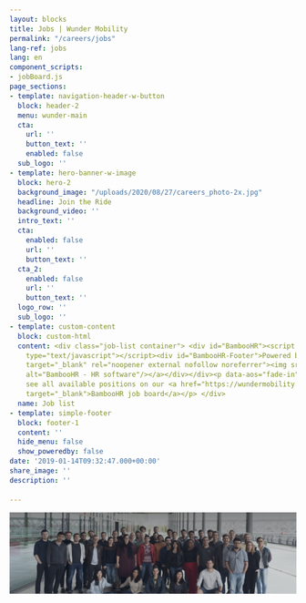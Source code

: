 ```yaml
---
layout: blocks
title: Jobs | Wunder Mobility
permalink: "/careers/jobs"
lang-ref: jobs
lang: en
component_scripts:
- jobBoard.js
page_sections:
- template: navigation-header-w-button
  block: header-2
  menu: wunder-main
  cta:
    url: ''
    button_text: ''
    enabled: false
  sub_logo: ''
- template: hero-banner-w-image
  block: hero-2
  background_image: "/uploads/2020/08/27/careers_photo-2x.jpg"
  headline: Join the Ride
  background_video: ''
  intro_text: ''
  cta:
    enabled: false
    url: ''
    button_text: ''
  cta_2:
    enabled: false
    url: ''
    button_text: ''
  logo_row: ''
  sub_logo: ''
- template: custom-content
  block: custom-html
  content: <div class="job-list container"> <div id="BambooHR"><script src="https://wundermobility.bamboohr.com/js/jobs2.php"
    type="text/javascript"></script><div id="BambooHR-Footer">Powered by<a href="http://www.bamboohr.com"
    target="_blank" rel="noopener external nofollow noreferrer"><img src="https://resources.bamboohr.com/images/footer-logo.png"
    alt="BambooHR - HR software"/></a></div></div><p data-aos="fade-in">You can also
    see all available positions on our <a href="https://wundermobility.bamboohr.com/jobs/?source=other"
    target="_blank">BambooHR job board</a></p> </div>
  name: Job list
- template: simple-footer
  block: footer-1
  content: ''
  hide_menu: false
  show_poweredby: false
date: '2019-01-14T09:32:47.000+00:00'
share_image: ''
description: ''

---
```

<img src="/uploads/2019/01/14/banner-jobs@2x.jpg">